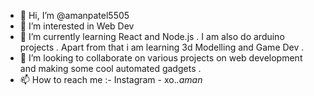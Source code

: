 - 👋 Hi, I’m @amanpatel5505
- 👀 I’m interested in Web Dev
- 🌱 I’m currently learning React and Node.js . I am also do arduino projects . Apart from that i am learning 3d Modelling and Game Dev .
- 💞️ I’m looking to collaborate on various projects on web development and making some cool automated gadgets .
- 📫 How to reach me :- Instagram - xo._.aman_
  

